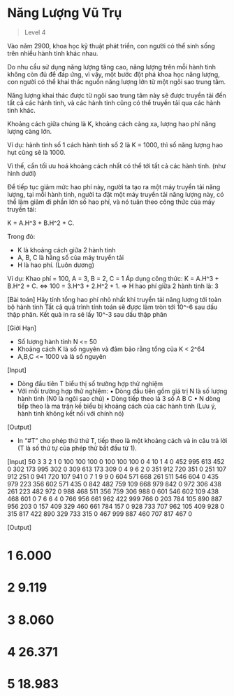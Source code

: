 # Năng Lượng Vũ Trụ
>
> Level 4

Vào năm 2900, khoa học kỹ thuật phát triển, con người có thể sinh sống trên nhiều hành tinh khác nhau.

Do nhu cầu sử dụng năng lượng tăng cao, năng lượng trên mỗi hành tinh không còn đủ để đáp ứng, vì vậy, một bước đột phá khoa học năng lượng,
con người có thể khai thác nguồn năng lượng lớn từ một ngôi sao trung tâm.

Năng lượng khai thác được từ ngôi sao trung tâm này sẽ được truyền tải đến tất cả các hành tinh, và các hành tinh cũng có thể truyền tải qua các hành tinh khác.

Khoảng cách giữa chúng là K, khoảng cách càng xa, lượng hao phí năng lượng càng lớn.

Ví dụ:  hành tinh số 1 cách hành tinh số 2 là K = 1000, thì số năng lượng hao hụt cũng sẽ là 1000.

Vì thế, cần tối ưu hoá khoảng cách nhất có thể tới tất cả các hành tinh. (như hình dưới)

Để tiếp tục giảm mức hao phí này, người ta tạo ra một máy truyền tải năng lượng, tại mỗi hành tinh, người ta đặt một máy truyền tải năng lượng này,
có thể làm giảm đi phần lớn số hao phí, và nó tuân theo công thức của máy truyền tải:

K = A.H^3 + B.H^2 + C.

Trong đó:

- K là khoảng cách giữa 2 hành tinh
- A, B, C là hằng số của máy truyền tải
- H là hao phí. (Luôn dương)

Ví dụ: Khao phí = 100, A = 3, B = 2, C = 1
Áp dụng công thức: K = A.H^3 + B.H^2 + C.
<=> 100  = 3.H^3 + 2.H^2 + 1.
=> H hao phí giữa 2 hành tinh là: 3

[Bài toán]
Hãy tính tổng hao phí nhỏ nhất khi truyền tải năng lượng tới toàn bộ hành tinh
Tất cả quá trình tính toán sẽ được làm tròn tới 10^-6  sau dấu thập phân.
Kết quả in ra sẽ lấy 10^-3 sau dấu thập phân

[Giới Hạn]

- Số lượng hành tinh N <= 50
- Khoảng cách K là số nguyên và đảm bảo rằng tổng của K < 2^64
- A,B,C <= 1000 và là số nguyên

[Input]

- Dòng đầu tiên T biểu thị số trường hợp thử nghiệm
- Với mỗi trường hợp thử nghiệm:
   • Dòng đầu tiên gồm giá trị N là số lượng hành tinh (N0 là ngôi sao chủ)
   • Dòng tiếp theo là 3 số A B C
   • N dòng tiếp theo là ma trận kề biểu bị khoảng cách của các hành tinh (Lưu ý, hành tinh không kết nối với chính nó)

[Output]

- In “#T” cho phép thử thứ T, tiếp theo là một khoảng cách và in câu trả lời (T là số thứ tự của phép thử bắt đầu từ 1).

[Input]
50
3
3 2 1
0 100 100
100 0 100
100 100 0
4
10 1 4
0 452 995 613
452 0 302 173
995 302 0 309
613 173 309 0
4
9 6 2
0 351 912 720
351 0 251 107
912 251 0 941
720 107 941 0
7
1 9 9
0 604 571 668 261 511 546
604 0 435 979 223 356 602
571 435 0 842 482 759 109
668 979 842 0 972 306 438
261 223 482 972 0 988 468
511 356 759 306 988 0 601
546 602 109 438 468 601 0
7
6 6 4
0 766 956 661 962 422 999
766 0 203 784 105 890 887
956 203 0 157 409 329 460
661 784 157 0 928 733 707
962 105 409 928 0 315 817
422 890 329 733 315 0 467
999 887 460 707 817 467 0

[Output]
# 1 6.000
# 2 9.119
# 3 8.060
# 4 26.371
# 5 18.983
